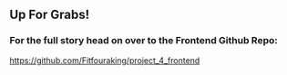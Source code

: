 ## Up For Grabs!

### For the full story head on over to the Frontend Github Repo:
https://github.com/Fitfouraking/project_4_frontend
